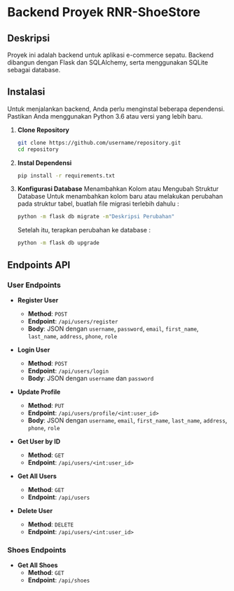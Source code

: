 # Backend Proyek RNR-ShoeStore

## Deskripsi

Proyek ini adalah backend untuk aplikasi e-commerce sepatu. Backend dibangun dengan Flask dan SQLAlchemy, serta menggunakan SQLite sebagai database.

## Instalasi

Untuk menjalankan backend, Anda perlu menginstal beberapa dependensi. Pastikan Anda menggunakan Python 3.6 atau versi yang lebih baru.

1. **Clone Repository**

   ```bash
   git clone https://github.com/username/repository.git
   cd repository

2. **Instal Dependensi**
   ```bash
   pip install -r requirements.txt

3. **Konfigurasi Database**
    Menambahkan Kolom atau Mengubah Struktur Database
    Untuk menambahkan kolom baru atau melakukan perubahan pada struktur tabel, buatlah file migrasi terlebih dahulu :
    ```bash
    python -m flask db migrate -m"Deskripsi Perubahan"
    ```
    Setelah itu, terapkan perubahan ke database :
    ```bash
    python -m flask db upgrade

## Endpoints API

### User Endpoints

- **Register User**
  - **Method**: `POST`
  - **Endpoint**: `/api/users/register`
  - **Body**: JSON dengan `username`, `password`, `email`, `first_name`, `last_name`, `address`, `phone`, `role`
  
- **Login User**
  - **Method**: `POST`
  - **Endpoint**: `/api/users/login`
  - **Body**: JSON dengan `username` dan `password`
  
- **Update Profile**
  - **Method**: `PUT`
  - **Endpoint**: `/api/users/profile/<int:user_id>`
  - **Body**: JSON dengan `username`, `email`, `first_name`, `last_name`, `address`, `phone`, `role`
  
- **Get User by ID**
  - **Method**: `GET`
  - **Endpoint**: `/api/users/<int:user_id>`
  
- **Get All Users**
  - **Method**: `GET`
  - **Endpoint**: `/api/users`
  
- **Delete User**
  - **Method**: `DELETE`
  - **Endpoint**: `/api/users/<int:user_id>`

### Shoes Endpoints

- **Get All Shoes**
  - **Method**: `GET`
  - **Endpoint**: `/api/shoes`
